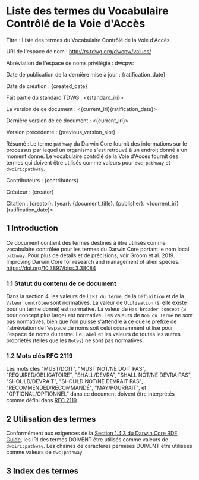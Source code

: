 # Liste des termes du Vocabulaire Contrôlé de la Voie d'Accès

Titre
: Liste des termes du Vocabulaire Contrôlé de la Voie d'Accès

URI de l'espace de nom
: <http://rs.tdwg.org/dwcpw/values/>

Abréviation de l'espace de noms privilégié
: dwcpw:

Date de publication de la dernière mise à jour
: {ratification_date}

Date de création
: {created_date}

Fait partie du standard TDWG
: <{standard_iri}>

La version de ce document : <{current_iri}{ratification_date}>

Dernière version de ce document
: <{current_iri}>

Version précédente
: {previous_version_slot}

Résumé
: Le terme `pathway` du Darwin Core fournit des informations sur le processus par lequel un organisme s'est retrouvé à un endroit donné à un moment donné. Le vocabulaire contrôlé de la Voie d'Accès fournit des termes qui doivent être utilisés comme valeurs pour `dwc:pathway` et `dwciri:pathway`.

Contributeurs
: {contributors}

Créateur :
{creator}

Citation :
{creator}. {year}. {document_title}. {publisher}. <{current_iri}{ratification_date}>

## 1 Introduction

Ce document contient des termes destinés à être utilisés comme vocabulaire contrôlée pour les termes du Darwin Core portant le nom local `pathway`. Pour plus de détails et de précisions, voir Groom et al. 2019. Improving Darwin Core for research and management of alien species. <https://doi.org/10.3897/biss.3.38084>

### 1.1 Statut du contenu de ce document

Dans la section 4, les valeurs de l'`IRI du terme`, de la `Définition` et de la `Valeur contrôlée` sont normatives. La valeur de `Utilisation` (si elle existe pour un terme donné) est normative.  La valeur de `Has broader concept` (a pour concept plus large) est normative. Les valeurs de `Nom du Terme` ne sont pas normatives, bien que l'on puisse s'attendre à ce que le préfixe de l'abréviation de l'espace de noms soit celui couramment utilisé pour l'espace de noms du terme.  Le `Label` et les valeurs de toutes les autres propriétés (telles que les `Notes`) ne sont pas normatives.

### 1.2 Mots clés RFC 2119

Les mots clés "MUST/DOIT", "MUST NOT/NE DOIT PAS", "REQUIRED/OBLIGATOIRE", "SHALL/DEVRA", "SHALL NOT/NE DEVRA PAS", "SHOULD/DEVRAIT", "SHOULD NOT/NE DEVRAIT PAS", "RECOMMENDED/RECOMMANDÉ", "MAY/POURRAIT", et "OPTIONAL/OPTIONNEL" dans ce document doivent être interprétés comme défini dans [RFC 2119](https://tools.ietf.org/html/rfc2119).

## 2 Utilisation des termes

Conformément aux exigences de la [Section 1.4.3 du Darwin Core RDF Guide](https://dwc.tdwg.org/rdf/#143-use-of-darwin-core-terms-in-rdf-normative), les IRI des termes DOIVENT être utilisés comme valeurs de `dwciri:pathway`. Les chaînes de caractères permises DOIVENT être utilisées comme valeurs de `dwc:pathway`.

## 3 Index des termes
